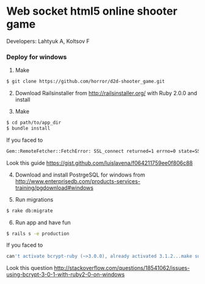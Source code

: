 # Web socket html5 online shooter game

Developers: Lahtyuk A, Koltsov F

### Deploy for windows


1) Make
```sh
$ git clone https://github.com/horror/d2d-shooter_game.git
```

2) Download Railsinstaller from http://railsinstaller.org/ with Ruby 2.0.0 and install

3) Make
```sh
$ cd path/to/app_dir
$ bundle install
```

If you faced to
```sh
Gem::RemoteFetcher::FetchError: SSL_connect returned=1 errno=0 state=SSLv3 read server certificate B: certificate verify failed...
```
Look this guide https://gist.github.com/luislavena/f064211759ee0f806c88

4) Download and install PostrgeSQL for windows from http://www.enterprisedb.com/products-services-training/pgdownload#windows

5) Run migrations
```sh
$ rake db:migrate
```

6) Run app and have fun
```sh
$ rails s -e production
```
If you faced to
```sh
can't activate bcrypt-ruby (~>3.0.0), already activated 3.1.2...make sure all dependencies are added to gemfile...
```
Look this question http://stackoverflow.com/questions/18541062/issues-using-bcrypt-3-0-1-with-ruby2-0-on-windows